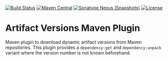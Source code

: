 [![Build Status](https://travis-ci.org/mpobjects/artifact-versions-maven-plugin.svg?branch=master)](https://travis-ci.org/mpobjects/artifact-versions-maven-plugin)
[![Maven Central](https://img.shields.io/maven-central/v/com.mpobjects.maven/artifact-versions-maven-plugin.svg?label=Maven%20Central)](https://search.maven.org/search?q=g:%22com.mpobjects.maven%22%20AND%20a:%22artifact-versions-maven-plugin%22)
[![Sonatype Nexus (Snapshots)](https://img.shields.io/nexus/s/https/oss.sonatype.org/com.mpobjects.maven/artifact-versions-maven-plugin.svg)](https://oss.sonatype.org/content/repositories/snapshots/com/mpobjects/maven/artifact-versions-maven-plugin/)
[![License](https://img.shields.io/github/license/mpobjects/artifact-versions-maven-plugin.svg)](https://github.com/mpobjects/artifact-versions-maven-plugin/blob/master/LICENSE)


# Artifact Versions Maven Plugin

Maven plugin to download dynamic artifact versions from Maven repositories. 
This plugin provides a `dependency:get` and `dependency:unpack` variant where the version number is not known beforehand.
